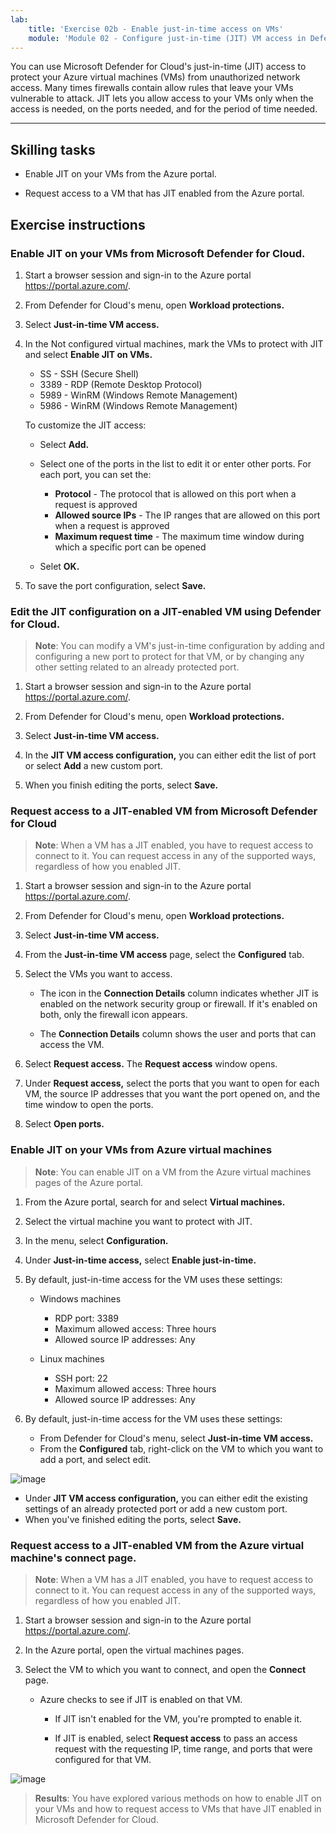 ```yaml
---
lab:
    title: 'Exercise 02b - Enable just-in-time access on VMs'    
    module: 'Module 02 - Configure just-in-time (JIT) VM access in Defender for Cloud'
---
```


You can use Microsoft Defender for Cloud's just-in-time (JIT) access to protect your Azure virtual machines (VMs) from unauthorized network access. Many times firewalls contain allow rules that leave your VMs vulnerable to attack. JIT lets you allow access to your VMs only when the access is needed, on the ports needed, and for the period of time needed. 

---

## Skilling tasks

- Enable JIT on your VMs from the Azure portal.

- Request access to a VM that has JIT enabled from the Azure portal.

## Exercise instructions 

### Enable JIT on your VMs from Microsoft Defender for Cloud.

1. Start a browser session and sign-in to the Azure portal https://portal.azure.com/.
   
2. From Defender for Cloud's menu, open **Workload protections.**

4. Select **Just-in-time VM access.**

5. In the Not configured virtual machines, mark the VMs to protect with JIT and select **Enable JIT on VMs.**

   - SS - SSH (Secure Shell)
   - 3389 - RDP (Remote Desktop Protocol)
   - 5989 - WinRM (Windows Remote Management)
   - 5986 - WinRM (Windows Remote Management)

    To customize the JIT access:

   - Select **Add.**
     
   - Select one of the ports in the list to edit it or enter other ports. For each port, you can set the:
     
     - **Protocol** - The protocol that is allowed on this port when a request is approved
     - **Allowed source IPs** - The IP ranges that are allowed on this port when a request is approved
     - **Maximum request time** - The maximum time window during which a specific port can be opened
  
    - Selet **OK.**

6. To save the port configuration, select **Save.**     
     
### Edit the JIT configuration on a JIT-enabled VM using Defender for Cloud.

>**Note**: You can modify a VM's just-in-time configuration by adding and configuring a new port to protect for that VM, or by changing any other setting related to an already protected port.

1. Start a browser session and sign-in to the Azure portal https://portal.azure.com/.
   
2. From Defender for Cloud's menu, open **Workload protections.**

4. Select **Just-in-time VM access.**

5. In the **JIT VM access configuration,** you can either edit the list of port or select **Add** a new custom port.

6. When you finish editing the ports, select **Save.**

### Request access to a JIT-enabled VM from Microsoft Defender for Cloud

>**Note**: When a VM has a JIT enabled, you have to request access to connect to it. You can request access in any of the supported ways, regardless of how you enabled JIT.

1. Start a browser session and sign-in to the Azure portal https://portal.azure.com/.
   
2. From Defender for Cloud's menu, open **Workload protections.**

3. Select **Just-in-time VM access.**

4. From the **Just-in-time VM access** page, select the **Configured** tab.

5. Select the VMs you want to access.

    - The icon in the **Connection Details** column indicates whether JIT is enabled on the network security group or firewall. If it's enabled on both, only the firewall icon appears.

    - The **Connection Details** column shows the user and ports that can access the VM.

6. Select **Request access.** The **Request access** window opens.

7. Under **Request access,** select the ports that you want to open for each VM, the source IP addresses that you want the port opened on, and the time window to open the ports.

8. Select **Open ports.**

### Enable JIT on your VMs from Azure virtual machines

>**Note**: You can enable JIT on a VM from the Azure virtual machines pages of the Azure portal.

1. From the Azure portal, search for and select **Virtual machines.**
   
2. Select the virtual machine you want to protect with JIT.

3. In the menu, select **Configuration.**

4. Under **Just-in-time access,** select **Enable just-in-time.**

5. By default, just-in-time access for the VM uses these settings:

   - Windows machines
   
     - RDP port: 3389
     - Maximum allowed access: Three hours
     - Allowed source IP addresses: Any

   - Linux machines
     - SSH port: 22
     - Maximum allowed access: Three hours
     - Allowed source IP addresses: Any
   
6. By default, just-in-time access for the VM uses these settings:

   - From Defender for Cloud's menu, select **Just-in-time VM access.**
   - From the **Configured** tab, right-click on the VM to which you want to add a port, and select edit.
  
 ![image](https://github.com/MicrosoftLearning/Secure-Azure-services-and-workloads-with-Microsoft-Cloud-Security-Benchmark/assets/91347931/9034dc74-b865-4743-bcd6-8f0ae71a6d43)



   - Under **JIT VM access configuration,** you can either edit the existing settings of an already protected port or add a new custom port.
   - When you've finished editing the ports, select **Save.**   

### Request access to a JIT-enabled VM from the Azure virtual machine's connect page.

>**Note**: When a VM has a JIT enabled, you have to request access to connect to it. You can request access in any of the supported ways, regardless of how you enabled JIT.

1. Start a browser session and sign-in to the Azure portal https://portal.azure.com/.
   
2. In the Azure portal, open the virtual machines pages.

3. Select the VM to which you want to connect, and open the **Connect** page.

   - Azure checks to see if JIT is enabled on that VM.

        - If JIT isn't enabled for the VM, you're prompted to enable it.
    
        - If JIT is enabled, select **Request access** to pass an access request with the requesting IP, time range, and ports that were configured for that VM.

![image](https://github.com/MicrosoftLearning/Secure-Azure-services-and-workloads-with-Microsoft-Cloud-Security-Benchmark/assets/91347931/948811f6-64d9-4454-ae84-d951ca01cbbf)



> **Results**: You have explored various methods on how to enable JIT on your VMs and how to request access to VMs that have JIT enabled in Microsoft Defender for Cloud.

